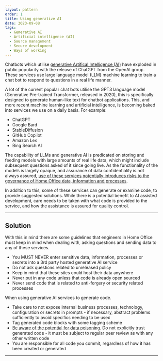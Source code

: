 ```yaml
---
layout: pattern
order: 1
title: Using generative AI
date: 2023-09-08
tags: 
  - Generative AI
  - Artificial intelligence (AI)
  - Source management
  - Secure development
  - Ways of working
---
```


Chatbots which utilise [generative Artifical Intelligence (AI)](https://www.gartner.com/en/topics/generative-ai) have exploded in public popularity with the release of ChatGPT from the OpenAI group. These services use large language model (LLM) machine learning to train a chat bot to respond to questions in a real life manner. 

A lot of the current popular chat bots utilise the GPT3 language model (Generative Pre-trained Transformer, released in 2020), this is specifically designed to generate human-like text for chatbot applications. This, and more recent machine learning and artificial intelligence, is becoming baked into services we use on a daily basis. For example:

- ChatGPT
- Google Bard
- StableDiffusion 
- GitHub Copilot
- Amazon Lex
- Bing Search AI

The capability of LLMs and generative AI is predicated on storing and feeding models with large amounts of real life data, which might include subsequent questions asked of it since going live. As the functionality of the models is largely opaque, and assurance of data confidentiality is not always assured, [use of these services potentially introduces risks to the governance of Home Office data, information and processes](https://www.ncsc.gov.uk/blog-post/chatgpt-and-large-language-models-whats-the-risk).

In addition to this, some of these services can generate or examine code, to provide suggested solutions. While there is a potential benefit to AI assisted development, care needs to be taken with what code is provided to the service, and how the assistance is assured for quality control.

---

## Solution

With this in mind there are some guidelines that engineers in Home Office must keep in mind when dealing with, asking questions and sending data to any of these services.

- You MUST NEVER enter sensitive data, information, processes or secrets into a 3rd party hosted generative AI service
- Do not ask questions related to unreleased policy
- Keep in mind that these sites could host their data anywhere
- Never put in any code unless that code is already open sourced
- Never send code that is related to anti-forgery or security related processes

When using generative AI services to generate code. 

- Take care to not expose internal business processes, technology, configuration or secrets in prompts - if necessary, abstract problems sufficiently to avoid specifics needing to be used
- Tag generated code blocks with some tagging scheme
- [Be aware of the potential for data poisoning](https://www.ncsc.gov.uk/blog-post/thinking-about-security-ai-systems). Do not explicitly trust generated code - it must be subject to regular peer review as with any other written code
- You are responsible for all code you commit, regardless of how it has been created or generated

---

